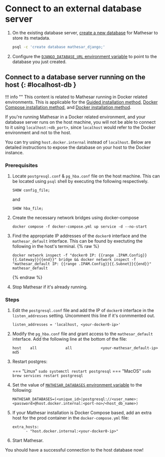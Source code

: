 # Connect to an external database server

1. On the existing database server, [create a new database](https://www.postgresql.org/docs/current/sql-createdatabase.html) for Mathesar to store its metadata.

    ```bash
    psql -c 'create database mathesar_django;'
    ```

1. Configure the [`DJANGO_DATABASE_URL` environment variable](./env-variables.md#django_database_url) to point to the database you just created.


## Connect to a database server running on the host {: #localhost-db }

!!! info ""
    This content is related to Mathesar running in Docker related environments. This is applicable for the [Guided installation method](../installation/guided-install/index.md), [Docker Compose installation method](../installation/docker-compose/index.md), and [Docker installation method](../installation/docker/index.md).

If you're running Mathesar in a Docker related environment, and your database server runs on the host machine, you will not be able to connect to it using `localhost:<db_port>`, since `localhost` would refer to the Docker environment and not to the host.

You can try using `host.docker.internal` instead of `localhost`. Below are detailed instructions to expose the database on your host to the Docker instance.

### Prerequisites

1. Locate `postgresql.conf` & `pg_hba.conf` file on the host machine. This can be located using `psql` shell by executing the following respectively.

    ```
    SHOW config_file;
    ```

    and

    ```
    SHOW hba_file;
    ```
1. Create the necessary network bridges using docker-compose

    ```
    docker compose -f docker-compose.yml up service -d --no-start
    ```

1. Find the appropriate IP addresses of the `docker0` interface and the `mathesar_default` interface. This can be found by exectuting the following in the host's terminal.
    {% raw %}
    ```
    docker network inspect -f "docker0 IP: {{range .IPAM.Config}}{{.Gateway}}{{end}}" bridge && docker network inspect -f "mathesar_default IP: {{range .IPAM.Config}}{{.Subnet}}{{end}}" mathesar_default
    ```
    {% endraw %}

1. Stop Mathesar if it's already running.


### Steps

1. Edit the `postgresql.conf` file and add the IP of `docker0` interface in the `listen_addresses` setting. Uncomment this line if it's conmmented out.

    ```
    listen_addresses = 'localhost, <your-docker0-ip>'
    ```

1. Modify the `pg_hba.conf` file and grant access to the `mathesar_default` interface. Add the following line at the bottom of the file:

    ```
    host    all             all             <your-mathesar_default-ip>           md5
    ```

1. Restart postgres:
    
    === "Linux"
        ```
        sudo systemctl restart postgresql
        ```
    === "MacOS"
        ```
        sudo brew services restart postgresql
        ```

1. Set the value of [`MATHESAR_DATABASES` environment variable](./env-variables.md#mathesar_databases) to the following:

    ```
    MATHESAR_DATABASES=(<unique_id>|postgresql://<user_name>:<password>@host.docker.internal:<port-no>/<host_db_name>)
    ```

1. If your Mathesar installation is Docker Compose based, add an extra host for the prod container in the `docker-compose.yml` file:

    ```
    extra_hosts:
          - "host.docker.internal:<your-docker0-ip>"
    ```

1. Start Mathesar.

You should have a successful connection to the host database now!

